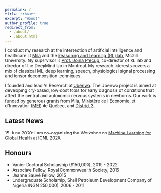 ```yaml
---
permalink: /
title: "About"
excerpt: "About"
author_profile: true
redirect_from: 
  - /about/
  - /about.html
---
```


I conduct my research at the intersection of artificial intelligence and healthcare at [Mila](https://mila.quebec/en/person/charles-c-onu/) and the [Reasoning and Learning (RL) lab](http://rl.cs.mcgill.ca/index.html), McGill University. My supervisor is [Prof. Doina Precup](https://mila.quebec/en/person/doina-precup/), co-director of RL lab and director of the DeepMind lab in Montreal. My research interests covers a mix of classical ML, deep learning, speech, physiological signal processing and tensor decomposition techniques.

I founded and lead AI Research at [Ubenwa](http://ubenwa.ai/). The Ubenwa project is aimed at developing cry-based, low-cost tools for early diagnosis of conditions that affect the central and autonomic nervous systems in newborns. Our work is funded by generous grants from Mila, Ministère de l’Économie, et d'Innovation ([MEI](https://www.economie.gouv.qc.ca/en/)) de Québec, and [District 3](http://d3center.ca/).

Latest News
-----
15 June 2020: I am co-organising the Workshop on [Machine Learning for Global Health](https://mlforglobalhealth.org/) at ICML 2020. 

Honours
-----
* Vanier Doctoral Scholarship ($150,000), 2019 - 2022
* Associate Fellow, Royal Commonwealth Society, 2016
* Jeanne Sauvé Fellow, 2015
* Undergraduate Scholarhip, Shell Petroleum Development Company of Nigeria (NGN 250,000), 2006 - 2011